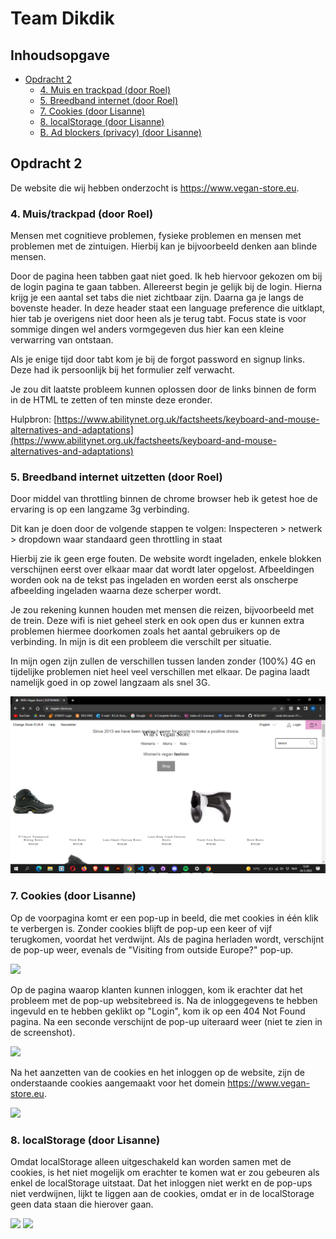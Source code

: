 # Team Dikdik

## Inhoudsopgave
- [Opdracht 2](#opdracht-2)
  * [4. Muis en trackpad (door Roel)](https://github.com/ROEL2407/Browser-tech-team1#4-muistrackpad-door-roel)
  * [5. Breedband internet (door Roel)](https://github.com/ROEL2407/Browser-tech-team1#5-breedband-internet-uitzetten-door-roel)
  * [7. Cookies (door Lisanne)](https://github.com/ROEL2407/Browser-tech-team1#7-cookies-door-lisanne)
  * [8. localStorage (door Lisanne)](https://github.com/ROEL2407/Browser-tech-team1#8-localstorage-door-lisanne)
  * [B. Ad blockers (privacy) (door Lisanne)](https://github.com/ROEL2407/Browser-tech-team1#b-ad-blockers-privacy-door-lisanne)

## Opdracht 2
De website die wij hebben onderzocht is https://www.vegan-store.eu.

### 4. Muis/trackpad (door Roel)
Mensen met cognitieve problemen, fysieke problemen en mensen met problemen met de zintuigen. 
Hierbij kan je bijvoorbeeld denken aan blinde mensen.

Door de pagina heen tabben gaat niet goed. Ik heb hiervoor gekozen om bij de login pagina te gaan tabben. Allereerst begin je gelijk bij de login. Hierna krijg je een aantal set tabs die niet zichtbaar zijn.
Daarna ga je langs de bovenste header. In deze header staat een language preference die uitklapt, hier tab je overigens niet door heen als je terug tabt. Focus state is voor sommige dingen wel anders vormgegeven dus hier kan een kleine verwarring van ontstaan.

Als je enige tijd door tabt kom je bij de forgot password en signup links. Deze had ik persoonlijk bij het formulier zelf verwacht. 

Je zou dit laatste probleem kunnen oplossen door de links binnen de form in de HTML te zetten of ten minste deze eronder.

Hulpbron: [https://www.abilitynet.org.uk/factsheets/keyboard-and-mouse-alternatives-and-adaptations](https://www.abilitynet.org.uk/factsheets/keyboard-and-mouse-alternatives-and-adaptations)

### 5. Breedband internet uitzetten (door Roel)
Door middel van throttling binnen de chrome browser heb ik getest hoe de ervaring is op een langzame 3g verbinding.

Dit kan je doen door de volgende stappen te volgen:
Inspecteren > netwerk > dropdown waar standaard geen throttling in staat

Hierbij zie ik geen erge fouten. De website wordt ingeladen, enkele blokken verschijnen eerst over elkaar maar dat wordt later opgelost. Afbeeldingen worden ook na de tekst pas ingeladen en worden eerst als onscherpe afbeelding ingeladen waarna deze scherper wordt.

Je zou rekening kunnen houden met mensen die reizen, bijvoorbeeld met de trein. Deze wifi is niet geheel sterk en ook open dus er kunnen extra problemen hiermee doorkomen zoals het aantal gebruikers op de verbinding. In mijn is dit een probleem die verschilt per situatie. 

In mijn ogen zijn zullen de verschillen tussen landen zonder (100%) 4G en tijdelijke problemen niet heel veel verschillen met elkaar. De pagina laadt namelijk goed in op zowel langzaam als snel 3G.

<img src="https://github.com/ROEL2407/Browser-tech-team1/blob/main/readme-images/breedband.png">

### 7. Cookies (door Lisanne)
Op de voorpagina komt er een pop-up in beeld, die met cookies in één klik te verbergen is. Zonder cookies blijft de pop-up een keer of vijf terugkomen, voordat het verdwijnt. Als de pagina herladen wordt, verschijnt de pop-up weer, evenals de "Visiting from outside Europe?" pop-up.

![](https://user-images.githubusercontent.com/90243819/159908306-3bb654cf-a9d1-4882-9be3-4f2b2d0437aa.png)

Op de pagina waarop klanten kunnen inloggen, kom ik erachter dat het probleem met de pop-up websitebreed is. Na de inloggegevens te hebben ingevuld en te hebben geklikt op "Login", kom ik op een 404 Not Found pagina. Na een seconde verschijnt de pop-up uiteraard weer (niet te zien in de screenshot).

![](https://user-images.githubusercontent.com/90243819/159909533-3dde424d-5689-4ef0-a82f-7c866f16cfac.png)

Na het aanzetten van de cookies en het inloggen op de website, zijn de onderstaande cookies aangemaakt voor het domein https://www.vegan-store.eu.

![](https://user-images.githubusercontent.com/90243819/159912493-5ca97dcc-363c-4cbd-ac98-18e32aa4723c.png)

### 8. localStorage (door Lisanne)
Omdat localStorage alleen uitgeschakeld kan worden samen met de cookies, is het niet mogelijk om erachter te komen wat er zou gebeuren als enkel de localStorage uitstaat. Dat het inloggen niet werkt en de pop-ups niet verdwijnen, lijkt te liggen aan de cookies, omdat er in de localStorage geen data staan die hierover gaan.

![](https://user-images.githubusercontent.com/90243819/159911747-9059297d-cc58-4dc5-bef8-34632e48cae2.png)
![](https://user-images.githubusercontent.com/90243819/159911761-7db87a89-e4b7-4ce5-ada8-c40b9fcd5a84.png)
